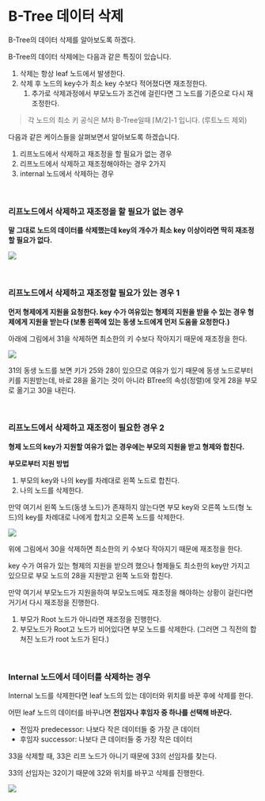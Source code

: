 # B-Tree 데이터 삭제

B-Tree의 데이터 삭제를 알아보도록 하겠다.

B-Tree의 데이터 삭제에는 다음과 같은 특징이 있습니다.
1. 삭제는 항상 leaf 노드에서 발생한다.
2. 삭제 후 노드의 key수가 최소 key 수보다 적어졌다면 재조정한다.
	1. 추가로 삭제과정에서 부모노드가 조건에 걸린다면 그 노드를 기준으로 다시 재조정한다.

> 각 노드의 최소 키 공식은 M차 B-Tree일때 ⌈M/2⌉-1 입니다. (루트노드 제외)

다음과 같은 케이스들을 살펴보면서 알아보도록 하겠습니다.

1. 리프노드에서 삭제하고 재조정을 할 필요가 없는 경우
2. 리프노드에서 삭제하고 재조정해야하는 경우 2가지
3. internal 노드에서 삭제하는 경우

<br>


### 리프노드에서 삭제하고 재조정을 할 필요가 없는 경우

**말 그대로 노드의 데이터를 삭제했는데 key의 개수가 최소 key 이상이라면 딱히 재조정할 필요가 없다.**

![](https://velog.velcdn.com/images/chanyoung1998/post/5d2911a7-733a-4e95-a4cc-a1f2302b96f2/image.png)



<br>

### 리프노드에서 삭제하고 재조정할 필요가 있는 경우 1

**먼저 형제에게 지원을 요청한다. key 수가 여유있는 형제의 지원을 받을 수 있는 경우 형제에게 지원을 받는다 (보통 왼쪽에 있는 동생 노드에게 먼저 도움을 요청한다.)**

아래에 그림에서 31을 삭제하면 최소한의 키 수보다 작아지기 때문에 재조정을 한다.

![](https://velog.velcdn.com/images/chanyoung1998/post/3a174208-6542-4a73-9975-28c30dd99eb8/image.png)

31의 동생 노드를 보면 키가 25와 28이 있으므로 여유가 있기 때문에 동생 노드로부터 키를 지원받는데, 바로 28을 옮기는 것이 아니라 BTree의 속성(정렬)에 맞게 28을 부모로 옮기고 30을 내린다.

<br>

### 리프노드에서 삭제하고 재조정이 필요한 경우 2

**형제 노드의 key가 지원할 여유가 없는 경우에는 부모의 지원을 받고 형제와 합친다.**

**부모로부터 지원 방법**
1. 부모의 key와 나의 key를 차례대로 왼쪽 노드로 합친다.
2. 나의 노드를 삭제한다.

만약 여기서 왼쪽 노드(동생 노드)가 존재하지 않는다면 부모 key와 오른쪽 노드(형 노드)의 key를 차례대로 나에게 합치고 오른쪽 노드를 삭제한다.

![](https://velog.velcdn.com/images/chanyoung1998/post/1468cd33-2f6d-45f0-b67e-bc78a14c17c8/image.png)


위에 그림에서 30을 삭제하면 최소한의 키 수보다 작아지기 때문에 재조정을 한다.

key 수가 여유가 있는 형제의 지원을 받으려 했으나 형제들도 최소한의 key만 가지고 있으므로 부모 노드의 28을 지원받고 왼쪽 노드와 합친다.

만약 여기서 부모노드가 지원을하여 부모노드에도 재조정을 해야하는 상황이 걸린다면 거기서 다시 재조정을 진행한다.

1. 부모가 Root 노드가 아니라면 재조정을 진행한다.
2. 부모노드가 Root고 노드가 비어있다면 부모 노드를 삭제한다. (그러면 그 직전의 합쳐진 노드가 root 노드가 된다.)

<br>

### Internal 노드에서 데이터를 삭제하는 경우

Internal 노드를 삭제한다면 leaf 노드의 있는 데이터와 위치를 바꾼 후에 삭제를 한다.

어떤 leaf 노드의 데이터를 바꾸냐면 **전임자나 후임자 중 하나를 선택해 바꾼다.**
- 전임자 predecessor: 나보다 작은 데이터들 중 가장 큰 데이터
- 후임자 successor: 나보다 큰 데이터들 중 가장 작은 데이터

33을 삭제할 때, 33은 리프 노드가 아니기 때문에 33의 선임자를 찾는다.

33의 선임자는 32이기 때문에 32와 위치를 바꾸고 삭제를 진행한다.

![](https://velog.velcdn.com/images/chanyoung1998/post/bb41bfb6-f4db-45d5-8820-901efce4dce2/image.png)
